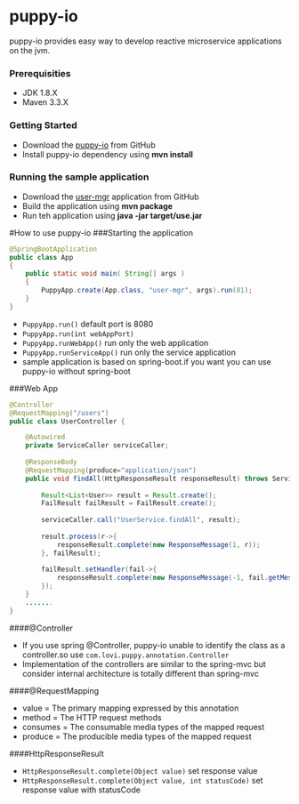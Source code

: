 # puppy-io
puppy-io provides easy way to develop reactive microservice applications on the jvm.

### Prerequisities
  * JDK 1.8.X
  * Maven 3.3.X

### Getting Started
 * Download the [puppy-io](https://github.com/loviworld/puppy-io) from GitHub
 * Install puppy-io dependency using **mvn install**
 
### Running the sample application
 * Download the [user-mgr](https://github.com/loviworld/puppy-io) application from GitHub
 * Build the application using **mvn package**
 * Run teh application using **java -jar target/use.jar**

#How to use puppy-io
###Starting the application
```java
@SpringBootApplication
public class App 
{
    public static void main( String[] args )
    {
        PuppyApp.create(App.class, "user-mgr", args).run(81);
    }
}
```
* ```PuppyApp.run()``` default port is 8080
* ```PuppyApp.run(int webAppPort)```
* ```PuppyApp.runWebApp()``` run only the web application
* ```PuppyApp.runServiceApp()``` run only the service application
* sample application is based on spring-boot.if you want you can use puppy-io without spring-boot

###Web App
```java
@Controller
@RequestMapping("/users")
public class UserController {

	@Autowired
	private ServiceCaller serviceCaller;
	
	@ResponseBody
	@RequestMapping(produce="application/json")
	public void findAll(HttpResponseResult responseResult) throws ServiceCallerException{
		
		Result<List<User>> result = Result.create();
		FailResult failResult = FailResult.create();
		
		serviceCaller.call("UserService.findAll", result);
		
		result.process(r->{
			responseResult.complete(new ResponseMessage(1, r));
		}, failResult);
		
		failResult.setHandler(fail->{
			responseResult.complete(new ResponseMessage(-1, fail.getMessage()),500);
		});
	}
	.......
}
```
####@Controller
* If you use spring @Controller, puppy-io unable to identify the class as a controller.so use ```com.lovi.puppy.annotation.Controller```
* Implementation of the controllers are similar to the spring-mvc but consider internal architecture is totally different than spring-mvc

####@RequestMapping
* value = The primary mapping expressed by this annotation
* method = The HTTP request methods
* consumes = The consumable media types of the mapped request
* produce = The producible media types of the mapped request

####HttpResponseResult
* ```HttpResponseResult.complete(Object value)``` set response value
* ```HttpResponseResult.complete(Object value, int statusCode)``` set response value with statusCode
